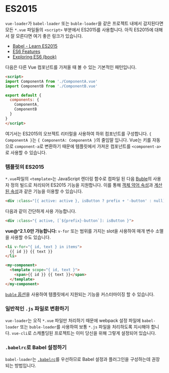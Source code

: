 # ES2015

`vue-loader`가 `babel-loader` 또는 `buble-loader`을 같은 프로젝트 내에서 감지된다면 모든 `*.vue` 파일들의 `<script>` 부분에서 ES2015를 사용합니다. 아직 ES2015에 대해서 잘 모른다면 여기 좋은 링크가 있습니다.

- [Babel - Learn ES2015](https://babeljs.io/docs/learn-es2015/)
- [ES6 Features](https://github.com/lukehoban/es6features)
- [Exploring ES6 (book)](https://leanpub.com/exploring-es6)

다음은 다른 Vue 컴포넌트를 가져올 때 볼 수 있는 기본적인 패턴입니다.

``` html
<script>
import ComponentA from './ComponentA.vue'
import ComponentB from './ComponentB.vue'

export default {
  components: {
    ComponentA,
    ComponentB
  }
}
</script>
```

여기서는 ES2015의 오브젝트 리터럴을 사용하여 하위 컴포넌트를 구성합니다. `{ ComponentA }`는 `{ ComponentA: ComponentA }`의 줄임말 입니다. Vue는 키를 자동으로 `component-a`로 변환하기 때문에 템플릿에서 가져온 컴포넌트를 `<component-a>`로 사용할 수 있습니다.

### 템플릿의 ES2015

`*.vue`파일의 `<template>`는 JavaScript 렌더링 함수로 컴파일 된 다음 [Buble](https://buble.surge.sh/guide/)의 사용자 정의 빌드로 처리되어 ES2015 기능을 지원합니다. 이를 통해 [객체 약어 속성](https://buble.surge.sh/guide/#object-shorthand-methods-and-properties-transforms-concisemethodproperty-)과 [계산된 속성](https://buble.surge.sh/guide/#computed-properties-transforms-computedproperty-)과 같은 기능을 이용할 수 있습니다.

``` html
<div :class="[{ active: active }, isButton ? prefix + '-button' : null]">
```

다음과 같이 간단하게 사용 가능합니다.

``` html
<div :class="{ active, [`${prefix}-button`]: isButton }">
```

**vue@^2.1.0만 가능합니다:** `v-for` 또는 범위를 가지는 slot을 사용하여 매개 변수 소멸을 사용할 수도 있습니다.

``` html
<li v-for="{ id, text } in items">
  {{ id }} {{ text }}
</li>
```

``` html
<my-component>
  <template scope="{ id, text }">
    <span>{{ id }} {{ text }}</span>
  </template>
</my-component>
```

[`buble` 옵션](../options.md#buble)을 사용하여 템플릿에서 지원되는 기능을 커스터마이징 할 수 있습니다.

### 일반적인 `.js` 파일로 변환하기

`vue-loader`는 오직 `*.vue` 파일만 처리하기 때문에 webpack 설정 파일에 `babel-loader` 또는 `buble-loader`를 사용하여 보통 `*.js` 파일을 처리하도록 지시해야 합니다. `vue-cli`로 스캐폴딩된 프로젝트는 이미 당신을 위해 그렇게 설정되어 있습니다.

### `.babelrc`로 Babel 설정하기

`babel-loader`는 [`.babelrc`](https://babeljs.io/docs/usage/babelrc/)를 우선하므로 Babel 설정과 플러그인을 구성하는데 권장되는 방법입니다.
